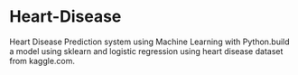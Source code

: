 # Heart-Disease
Heart Disease Prediction system using Machine Learning with Python.build a model using sklearn and logistic regression using heart disease dataset from kaggle.com.
